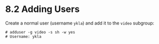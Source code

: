# 8.2 Adding Users


Create a normal user (username `ykla`) and add it to the `video` subgroup:

```
# adduser -g video -s sh -w yes
# Username: ykla
```
